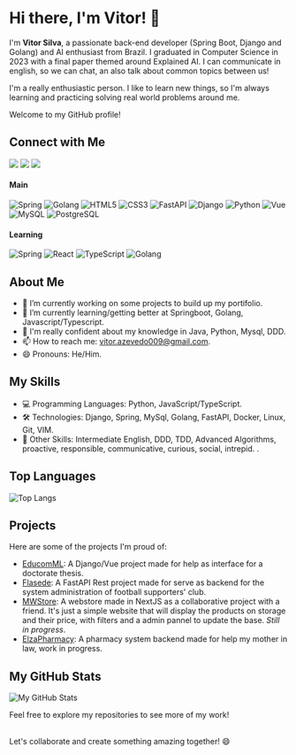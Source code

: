 # Hi there, I'm Vitor! 👋

I'm **Vitor Silva**, a passionate back-end developer (Spring Boot, Django and Golang) and AI enthusiast from Brazil. I graduated in Computer Science in 2023 with a final paper themed around Explained AI. I can communicate in english, so we can chat, an also talk about common topics between us!

I'm a really enthusiastic person. I like to learn new things, so I'm always learning and practicing solving real world problems around me.

Welcome to my GitHub profile! 

## Connect with Me

<div>
<a href="https://www.linkedin.com/in/vitor-azevedo-180999161/" target="_blank"><img loading="lazy" src="https://img.shields.io/badge/-LinkedIn-%230077B5?style=for-the-badge&logo=linkedin&logoColor=white" target="_blank"></a>  
<a href="https://instagram.com/fitor09" target="_blank"><img loading="lazy" src="https://img.shields.io/badge/-Instagram-%23E4405F?style=for-the-badge&logo=instagram&logoColor=white" target="_blank"></a>
<a href = "mailto:contato@vitor.azevedo009@gmail.com"><img loading="lazy" src="https://img.shields.io/badge/Gmail-D14836?style=for-the-badge&logo=gmail&logoColor=white" target="_blank"></a> 
</div>

#### Main
![Spring](https://img.shields.io/badge/Spring-6DB33F?style=for-the-badge&logo=spring&logoColor=white)
![Golang](https://img.shields.io/badge/Go-00ADD8?style=for-the-badge&logo=go&logoColor=white)
![HTML5](https://img.shields.io/badge/html5-%23E34F26.svg?style=for-the-badge&logo=html5&logoColor=white)
![CSS3](https://img.shields.io/badge/css3-%231572B6.svg?style=for-the-badge&logo=css3&logoColor=white)
![FastAPI](https://img.shields.io/badge/fastapi-109989?style=for-the-badge&logo=FASTAPI&logoColor=white)
![Django](https://img.shields.io/badge/django-%23092E20.svg?style=for-the-badge&logo=django&logoColor=white)
![Python](https://img.shields.io/badge/python-3670A0?style=for-the-badge&logo=python&logoColor=ffdd54)
![Vue](https://img.shields.io/badge/Vue%20js-35495E?style=for-the-badge&logo=vuedotjs&logoColor=4FC08D)
![MySQL](https://img.shields.io/badge/MySQL-005C84?style=for-the-badge&logo=mysql&logoColor=white)
![PostgreSQL](https://img.shields.io/badge/PostgreSQL-005C84?style=for-the-badge&logo=postgresql&logoColor=white)

#### Learning
![Spring](https://img.shields.io/badge/Spring-6DB33F?style=for-the-badge&logo=spring&logoColor=white)
![React](https://img.shields.io/badge/React-black?style=for-the-badge&logo=next.js&logoColor=white)
![TypeScript](https://img.shields.io/badge/typescript-%23007ACC.svg?style=for-the-badge&logo=typescript&logoColor=white)
![Golang](https://img.shields.io/badge/Go-00ADD8?style=for-the-badge&logo=go&logoColor=white)

## About Me

- 🔭 I’m currently working on some projects to build up my portifolio.
- 🌱 I’m currently learning/getting better at Springboot, Golang, Javascript/Typescript.
- 💬 I'm really confident about my knowledge in Java, Python, Mysql, DDD.
- 📫 How to reach me: vitor.azevedo009@gmail.com.
- 😄 Pronouns: He/Him.

## My Skills

- 💻 Programming Languages: Python, JavaScript/TypeScript.
- 🛠️ Technologies: Django, Spring, MySql, Golang, FastAPI, Docker, Linux, Git, VIM.
- 🧩 Other Skills: Intermediate English, DDD, TDD, Advanced Algorithms, proactive,
                  responsible, communicative, curious, social, intrepid. .

## Top Languages

![Top Langs](https://github-readme-stats.vercel.app/api/top-langs/?username=adrysonfreitas)

## Projects

Here are some of the projects I'm proud of:

- [EducomML](https://github.com/MtheusWilliam/EducomML_Back): A Django/Vue project made for help as interface for a doctorate thesis.
- [Flasede](https://github.com/vitorAzevedo09/flasede-api): A FastAPI Rest project made for serve as backend for the system administration of football supporters' club.
- [MWStore](https://github.com/mwmodaesportiva/mwmodaesportiva_ecommerce): A webstore made in NextJS as a collaborative project with a friend. It's just a simple website that will display the products on storage and their price, with filters and a admin pannel to update the base. _Still in progress_.
- [ElzaPharmacy](https://github.com/vitorAzevedo09/pharmacy-system): A pharmacy system backend made for help my mother in law, work in progress. 

## My GitHub Stats

![My GitHub Stats](https://github-readme-stats.vercel.app/api?username=vitorAzevedo09&show_icons=true&count_private=true)

Feel free to explore my repositories to see more of my work!

<br>
Let's collaborate and create something amazing together! 😄
